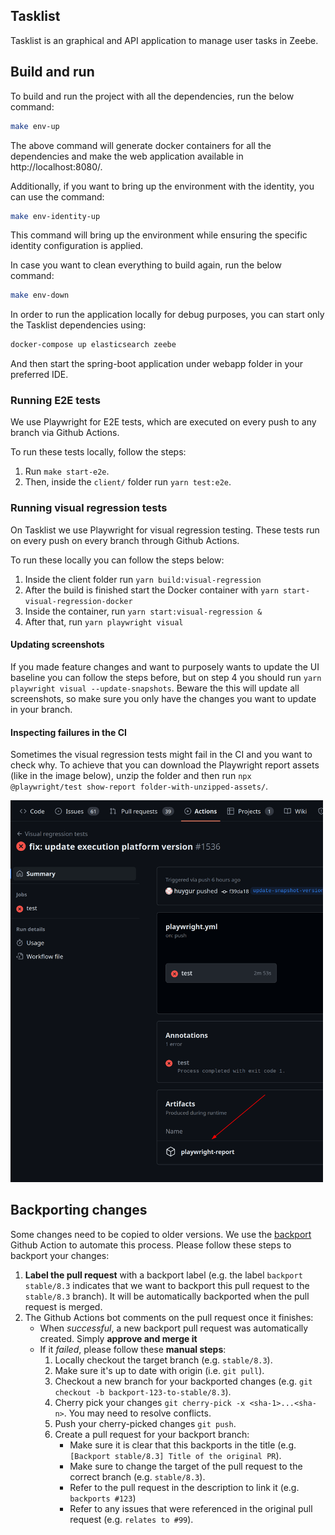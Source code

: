 ## Tasklist

Tasklist is an graphical and API application to manage user tasks in Zeebe.

## Build and run

To build and run the project with all the dependencies, run the below command:

```sh
make env-up
```

The above command will generate docker containers for all the dependencies and make the web application available in http://localhost:8080/.

Additionally, if you want to bring up the environment with the identity, you can use the command:

```sh
make env-identity-up
```

This command will bring up the environment while ensuring the specific identity configuration is applied.

In case you want to clean everything to build again, run the below command:

```sh
make env-down
```

In order to run the application locally for debug purposes, you can start only the Tasklist dependencies using:

```sh
docker-compose up elasticsearch zeebe
```

And then start the spring-boot application under webapp folder in your preferred IDE.

### Running E2E tests

We use Playwright for E2E tests, which are executed on every push to any branch via Github Actions.

To run these tests locally, follow the steps:

1. Run `make start-e2e`.
2. Then, inside the `client/` folder run `yarn test:e2e`.

### Running visual regression tests

On Tasklist we use Playwright for visual regression testing. These tests run on every push on every branch through Github Actions.

To run these locally you can follow the steps below:

1. Inside the client folder run `yarn build:visual-regression`
2. After the build is finished start the Docker container with `yarn start-visual-regression-docker`
3. Inside the container, run `yarn start:visual-regression &`
4. After that, run `yarn playwright visual`

#### Updating screenshots

If you made feature changes and want to purposely wants to update the UI baseline you can follow the steps before, but on step 4 you should run `yarn playwright visual --update-snapshots`. Beware the this will update all screenshots, so make sure you only have the changes you want to update in your branch.

#### Inspecting failures in the CI

Sometimes the visual regression tests might fail in the CI and you want to check why. To achieve that you can download the Playwright report assets (like in the image below), unzip the folder and then run `npx @playwright/test show-report folder-with-unzipped-assets/`.

<img src="/docs_assets/playwright_report.png" alt="Playwright report artifact download" width="500"/>

## Backporting changes

Some changes need to be copied to older versions. We use the
[backport](https://github.com/zeebe-io/backport-action) Github Action to automate this process.
Please follow these steps to backport your changes:

1. **Label the pull request** with a backport label (e.g. the label `backport stable/8.3` indicates
   that we want to backport this pull request to the `stable/8.3` branch). It will be automatically
   backported when the pull request is merged.
2. The Github Actions bot comments on the pull request once it finishes:
   - When _successful_, a new backport pull request was automatically created. Simply **approve and
     merge it**
   - If it _failed_, please follow these **manual steps**:
     1. Locally checkout the target branch (e.g. `stable/8.3`).
     2. Make sure it's up to date with origin (i.e. `git pull`).
     3. Checkout a new branch for your backported changes (e.g. `git checkout -b
        backport-123-to-stable/8.3`).
     4. Cherry pick your changes `git cherry-pick -x <sha-1>...<sha-n>`. You may need to resolve
        conflicts.
     5. Push your cherry-picked changes `git push`.
     6. Create a pull request for your backport branch:
        - Make sure it is clear that this backports in the title (e.g. `[Backport stable/8.3] Title
          of the original PR`).
        - Make sure to change the target of the pull request to the correct branch (e.g.
          `stable/8.3`).
        - Refer to the pull request in the description to link it (e.g. `backports #123`)
        - Refer to any issues that were referenced in the original pull request (e.g. `relates to #99`).

